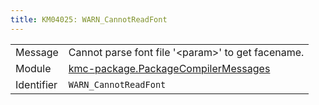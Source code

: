 ```yaml
---
title: KM04025: WARN_CannotReadFont
---
```


|            |           |
|------------|---------- |
| Message    | Cannot parse font file '&lt;param&gt;' to get facename\. |
| Module     | [kmc-package.PackageCompilerMessages](kmc-package.packagecompilermessages) |
| Identifier | `WARN_CannotReadFont` |


